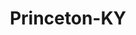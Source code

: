 ---
title: Princeton-KY
slug: princeton-ky
f_state:
- cms/state/kentucky.md
f_locations:
- cms/payday-loan/advance-america-1788.md
- cms/payday-loan/advance-america-3097.md
- cms/payday-loan/bluegrass-check-advance-5329.md
- cms/payday-loan/cash-express-llc-7458.md
- cms/payday-loan/cashland-9154.md
- cms/payday-loan/cashland-9162.md
- cms/payday-loan/kwik-cash-llc-20116.md
updated-on: '2024-05-30T13:41:28.615Z'
created-on: '2024-05-30T13:41:28.615Z'
published-on: '2024-05-30T13:54:32.469Z'
f_city: Princeton
layout: '[city].html'
tags: city
---
